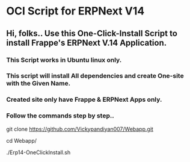 # OCI Script for ERPNext V14

## Hi, folks.. Use this One-Click-Install Script to install Frappe's ERPNext V.14 Application.
### This Script works in Ubuntu linux only. 
### This script will install All dependencies and create One-site with the Given Name.
### Created site only have Frappe & ERPNext Apps only.
### Follow the commands step by step..

git clone https://github.com/Vickypandiyan007/Webapp.git

cd Webapp/

./Erp14-OneClickInstall.sh




